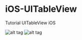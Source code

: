 # iOS-UITableView
Tutorial UITableView iOS

![alt tag](https://3.bp.blogspot.com/-A7vWry9fHZ0/VzB0YiTIKrI/AAAAAAAABk8/bWytNOp3DbgeKctvAJ4KndlBt1ri9M2QwCKgB/s600/Simulator%2BScreen%2BShot%2BMay%2B9%252C%2B2016%252C%2B5.41.18%2BPM.png "UITableView")
![alt tag](https://4.bp.blogspot.com/-taAvBOQoLnE/VzByO6LJukI/AAAAAAAABkw/2KY_Pp9_0AA4OQFnpRQ2qCq1P1Rb0CS_gCKgB/s600/Simulator%2BScreen%2BShot%2BMay%2B9%252C%2B2016%252C%2B5.41.52%2BPM.png "UITableView")
